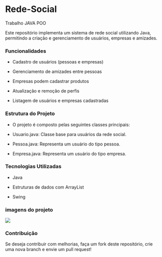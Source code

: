 # Rede-Social
Trabalho JAVA POO

Este repositório implementa um sistema de rede social utilizando Java, permitindo a criação e gerenciamento de usuários, empresas e amizades.

### Funcionalidades

- Cadastro de usuários (pessoas e empresas)

- Gerenciamento de amizades entre pessoas

- Empresas podem cadastrar produtos

- Atualização e remoção de perfis

- Listagem de usuários e empresas cadastradas

### Estrutura do Projeto

- O projeto é composto pelas seguintes classes principais:

- Usuario.java: Classe base para usuários da rede social.

- Pessoa.java: Representa um usuário do tipo pessoa.

- Empresa.java: Representa um usuário do tipo empresa.

### Tecnologias Utilizadas

- Java

- Estruturas de dados com ArrayList

- Swing
  
### imagens do projeto
<img src="https://imgur.com/a/Jyde65r"></img>

### Contribuição

Se deseja contribuir com melhorias, faça um fork deste repositório, crie uma nova branch e envie um pull request!
